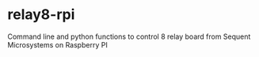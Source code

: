 # relay8-rpi
Command line and python functions to control 8 relay board from Sequent Microsystems on Raspberry PI
